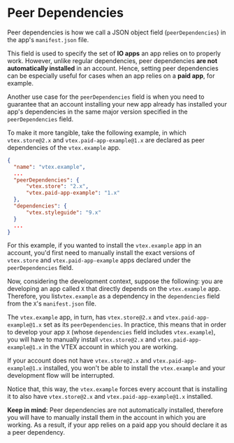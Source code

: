 # Peer Dependencies

Peer dependencies is how we call a JSON object field (`peerDependencies`) in the app's `manifest.json` file. 

This field is used to specify the set of **IO apps** an app relies on to properly work. However, unlike regular dependencies, peer dependencies **are not automatically installed** in an account. Hence, setting peer dependencies can be especially useful for cases when an app relies on a **paid app**, for example.

Another use case for the `peerDependencies` field is when you need to guarantee that an account installing your new app already has installed your app's dependencies in the same major version specified in the `peerDependencies` field.

To make it more tangible, take the following example, in which `vtex.store@2.x` and `vtex.paid-app-example@1.x` are declared as peer dependencies of the `vtex.example` app.

```json
{
  "name": "vtex.example",  
  ...
  "peerDependencies": {
      "vtex.store": "2.x",
      "vtex.paid-app-example": "1.x"
  },
  "dependencies": {
      "vtex.styleguide": "9.x"
  }
  ...
}
```

For this example, if you wanted to install the `vtex.example` app in an account, you'd first need to manually install the exact versions of `vtex.store` and `vtex.paid-app-example` apps declared under the `peerDependencies` field.

Now, considering the development context, suppose the following: you are developing an app called `X` that directly depends on the `vtex.example` app. Therefore, you list`vtex.example`  as a dependency in the `dependencies` field from the `X`'s `manifest.json` file. 

The `vtex.example` app, in turn, has `vtex.store@2.x` and `vtex.paid-app-example@1.x` set as its `peerDependencies`. In practice, this means that in order to develop your app `X` (whose `dependencies` field includes `vtex.example`), you will have to manually install `vtex.store@2.x` and `vtex.paid-app-example@1.x` in the VTEX account in which you are working.


If your account does not have `vtex.store@2.x` and `vtex.paid-app-example@1.x` installed, you won't be able to install the `vtex.example` and your development flow will be interrupted.

Notice that, this way, the `vtex.example` forces every account that is installing it to also have `vtex.store@2.x` and `vtex.paid-app-example@1.x` installed. 

<div class="alert alert-warning"><strong>Keep in mind:</strong> Peer dependencies are not automatically installed, therefore you will have to manually install them in the account in which you are working. As a result, if your app relies on a paid app you should declare it as a peer dependency.</div>
